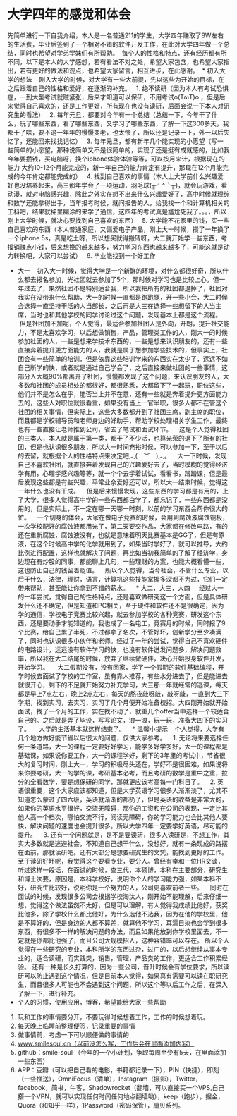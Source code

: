 # 大学四年的感觉和体会
  先简单进行一下自我介绍，本人是一名普通211的学生，大学四年赚取了8W左右的生活费，毕业后签到了一个相对不错的软件开发工作，在此对大学四年做一个总结，同时也希望对学弟学妹们有所帮助。
  每个人的性格和特点，还有经历都有所不同，以下是本人的大学感想，若有看法不对之处，希望大家包含，也希望大家指出，若有更好的做法和观点，也希望大家留言，相互进步，在此感谢。
  * 初入大学的想法
    刚入大学的时候，对大学有一些大前提，先以这些为开始的目标，在之后跟着自己的性格和爱好，在逐渐的补充。
    1. 绝不读研（因为本人有考试恐惧症，一到大型考试就贼紧张，后来才知道可以保研，不用考试o(TωT)o ，但是后来觉得自己喜欢的，还是工作更好，所有现在也没有读研，后面会说一下本人对研究生的看法）
    2. 每年元旦，都要对今年有一个总结（总结一下，今年干了什么，玩了哪些东西，看了哪些东西，又学习了哪些东西，了解一下这300多天，我都干了啥，要不这一年年的慢慢变老，也太惨了，所以还是记录一下，外一以后失忆了，还能回来找找记忆）
    3. 每年元旦，都有新年几个能实现的小愿望（写一些简单的小愿望，那种说简单又不是很简单的，实现了还是挺有成就感的，比如我今年要攒钱，买电脑呀，换个iphone体验体验等等，可以按月来计，根据现在的能力 大约10-12个月能完成的，新一年自己的能力肯定有提升，那现在12个月能完成的今年肯定都能完成的）
    4. 找到自己喜欢的事情（本人上大学前什么兴趣爱好也没培养起来，高三那年学会了一项运动，羽毛球(╥╯^╰╥)，就会玩游戏，看动漫，就对电脑感兴趣，除此之外实在想不出来什么兴趣爱好了，高中时候就理综和数学还能拿得出手，当年报考时候，就问报告的人，给我找一个和计算机相关的工科吧，结果就稀里糊涂的来学了通信，这四年的考试真是尴尬死我了。。。，所以刚上大学时候，就决心要找到自己喜欢的东西）
    5. 大学能不花家里的钱，买一些自己喜欢的东西（本人普通家庭，又偏爱电子产品，刚上大一时候，攒了一年换了一个iphone 5s，真是吃土呀，所以想买就得搬砖呀，大二就开始学一些东西，考报销赚点小钱，后来想换的越来越多，努力学习东西也越来越多了，可能这就是动力转换吧，大家可以尝试）
    6. 毕业能找到一个好工作
  * 大一
    初入大一时候，觉得大学是一个新鲜的环境，对什么都很好奇，所以什么都去报名参加，光社团就去参加了5个，那时候对学习也是比较上心，但一年过去了，果然社团不是特别适合我，所以我把所有的社团都退掉了，社团对我实在没带来什么帮助，大一的时候一直都是跑跑腿，开一些小会，大二时候会选择一直坚持干活的人当部长，之后再是大三在选择一些想留下的人当主席，当时也和其他学校的同学讨论过这个问题，发现基本上都是这个流程。
    但是社团加不加呢，个人觉得，最适合参加社团人是外向，开朗，提升社交能力，不是太喜欢学习，以后想做销售，产品，管理类工作的人，刚大一的时候参加社团的人，一些是想来学技术东西的，一些是想来认识朋友的，还有一些直接奔着提升更方面能力的人，我就是属于想参加学些技术的，但事实上，社团会有一些简单的培训，但是依靠这些培训学来的东西实在太少了，远远不如自己所学的快，或者就是通过自己学会了，之后直接来做社团的一些事情，这部分人大概90%都离开了社团，慢慢都发现了这个问题，来认识朋友的人，大多数和社团的成员相处的都很好，都很熟悉，大都留下了一起玩，职位这些，他们并不是怎么在乎，能否当上并不在意，还有一些就是奔着提升更方面能力去的，这些人对职位就很看重，如果没有当上一官半职，很多人都不在管这个社团的相关事情，但实际上，这些大多数都升到了社团主席，副主席的职位，而且都是学校辅导员和老师身边的好助手，帮助学校处理相关学生工作，最终也有一些直接让老师推到公司，省去了笔试和面试环节。
    这是个人觉得社团的三类人，本人就是属于第一类，都干了不少活，也算光荣的退下了所有的社团，但是也认识很多朋友，所以大一时间充裕时候，可以参加一下，至于以后的去留，就根据个人的性格特点来决定吧︿(￣︶￣)︿。
    大一下时候，发现自己不喜欢社团，就直接奔着发现自己的兴趣爱好去了，当时模糊的觉得经济学有用，心理学感兴趣等等，就一个个去学着试试，看看书，蹭蹭课，但是最后发现这些都是有些兴趣，平常业余爱好还可以，所以大一结束时候，觉得这一年什么也没有干成。
    但是后来慢慢发现，这些东西的学习都是有用的，上了大学，很多人觉得高中学的一些东西都白学了，都忘记了，一些东西都是没用的，但是实际上，不一定在哪一天哪一时刻，以前的学习东西会帮你很大的忙。
    一个切身的体会，大家在做电子竞赛的时候，会用到腐蚀液腐蚀铜板，一次学校配好的腐蚀液都用光了，第二天要交作品，大家都在修改电路，有的还在重新腐蚀，腐蚀液没有，也就是意味着明天比赛基本是GG了，但是有原液，在这个时候高中学的化学就用到了，如果当时学好了，就可以推导，大约比例进行配置，这样也就解决了问题，再比如当初我简单的了解了经济学，身边现在有炒股的同事，都能聊上几句，一些理财的方案，也能大概看懂一些，这也防止自己的钱留着贬值。
    所以个人觉得，当今社会，不管什么专业，以后干什么，法律，理财，语言，计算机这些技能掌握多深都不为过，它们一定带来帮助，甚至能让你拿到不错的薪水。
    * 大二，大三，大四
    	经过大一的一年尝试，觉得自己的性格特点，还是喜欢做研究这一个方面，但是具体研发什么还不确定，但是知道和PC相关，至于硬件和软件还不是很确定，因为学的通信，学校电子竞赛比较兴起，就去参加学校的各种竞赛，研发这个东西，还是要动手才能知道的，我也成了一名电工，竞赛月的时候，同时报了9个比赛，给自己累了半死，不过都拿了名次，不管好坏，创新学分至少凑满了，同时也认识很多小伙伴和老师。经过了一年的尝试，觉得自己不喜欢硬件的电路设计，远远没有软件学习的快，也没有软件迸发问题多，解决问题效率，所以我在大二结尾的时候，放弃了继续做硬件，决心开始投身软件开发，开始学习。
    	大二假期没有，没有回家，学了一个假期的软件基础编程，开学时候去面试了学校的工作室，虽有靠人推荐，有些水分进去了，但是能进去就很开心，剩下的不足就开始努力补充学习，大三那一年就经常的逃课，每天都是早上7点左右，晚上2点左右，每天的熬夜敲呀敲，敲呀敲，一直到大三下学期，找到实习，去实习，实习了几个月便开始准备校招。大四刚开始就开始面试，找了一个月的工作，实在找不动了，就重几个offer当中选择一个较适合自己的。之后就是弄了毕设，写写论文，浪一浪，玩一玩，准备大四下的实习了。
    	大学的生活基本就这样结束了。
    * 温馨小提示
    个人觉得，大学有几个地方做好能节省以后很大的问题，仅供大家参考。
    1. 无论将来要选择任何一条道路，大一的课程一定要好好学习，能学多好学多好，大一的课程都是基础课，如果说你要工作，大一的课程学好，剩下的3年里的考试中，节省很大的复习时间，刚上大一，学习的积极尽头还在，学好不是很困难，如果说将来你要考研，大一的学的课，考研基本必考，而且考研的数学是重中之重，拉分的全看数学，要是想保研的同学，那就更应该考高每一门科目了。
    2. 英语很重要，这个大家应该都知道，但是大学英语学习很多人渐渐淡了，尤其不知道怎么蒙过了四六级，英语就渐渐的都扔了，但是英语的收益是非常大的，如果你的英语水平很好，交流无障碍，那你的工资和在公司的表现，一定比其他人高一个档次，哪怕交流不行，阅读无障碍，你的学习能力也会比其他人要快，解决问题的速度也会提升很多。所以大学四年一定要学好英语，尽可能的提升。
    3. 还有一个问题就是，是不是要读研，很多人读研是，不想工作，其实大多数就是逃避社会，不知道自己想干什么，没想好，就有一条现成的路摆在面前，那就读研吧。还有大部分是想要研究生的文凭，能找到更好的工作。至于读研好坏呢，我觉得这个要看专业，要分人。曾经有幸和一位HR交谈，听过这样一段话，在面试的时候，查三代，本硕博，本科在主要部分，研究生和博士次要，原因是，本科学校好，说明你个人的学习能力强，如果本科不好，研究生比较好，说明你是一个努力的人，公司更喜欢前者一些。
    同时在面试的时候，发现很多公司会根据学校淘汰人，刚开始不能理解，后来仔细一想，觉得这个做法虽然不太好，但是可以理解，有人觉得我成绩比他好，获奖比他多，除了学校什么都比他好，为什么选他不选我，因为在他的学校里，他是不算好的，但是身边的人都不算差，就算他不学习，耳濡目染也会学到很多东西，有很多不一样的解决问题的办法，而且如果他放到你学校里面去，不一定就是你都比他强了，而且公司大规模招人，这种容错率可以存在。
  所以个人觉得在一些研究的专业，本科所学的东西过杂，过广的，以后想继续从事本专业的，适合读研，而实践类，销售，管理，产品类的工作，更适合工作积累经验。
  还有一种是长久打算的，因为一些公司，晋升时候会有学位要求，所以读研可以防止遇到这个情况，但是目前本人觉得，如果真有需要可以读在职研究生，而且很多人可能也不会遇到这个问题，所以这个等以后工作之后，在深入了解一下，进行补充。
  * 个人的习惯，使用应用，博客，希望能给大家一些帮助
   1. 玩和工作的事情要分开，不要玩得时候想着工作，工作的时候想着玩。
   2. 每天晚上临睡前整理便签，记录重要的事情
   3. 做事情前，考虑一下可以顺便做的事情的
   4. www.smilesoul.cn（以前没怎么写，工作后会在里面添加内容）
   5. github：smile-soul （今年的一个小计划，争取每周至少有5天，在里面添加一些东西）
   6. APP：豆瓣（可以把自己看的电影，书籍都记录一下），PIN（快捷），即刻（一些推送），OmniFocus（清单），Instagram（摄影），Twitter，facebook，简书，牛客，Shadowrocket（翻墙，可以直接买一个VPS,自己撘一个VPN，就可以实现任何时间任何地点翻墙哟），keep（跑步），掘金，Quora（和知乎一样），1Password（密码保管），扇贝系列。
    	

